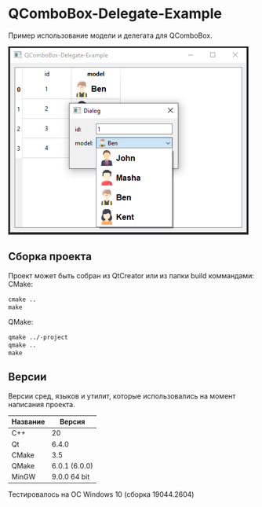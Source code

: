 # QComboBox-Delegate-Example

Пример использование модели и делегата для QComboBox.

![alt text](../../doc/QComboBox-Delegate-Example.png)

## Сборка проекта

Проект может быть собран из QtCreator или из папки build коммандами:
CMake:

```
cmake ..
make
```

QMake:

```
qmake ../-project
qmake ..
make
```

## Версии

Версии сред, языков и утилит, которые использовались на момент написания проекта.

| Название   | Версия               |
| -----------|----------------------|
| C++        | 20                   |
| Qt         | 6.4.0                |
| CMake      | 3.5                  |
| QMake      | 6.0.1 (6.0.0)        |
| MinGW      | 9.0.0 64 bit         |

Тестировалось на ОС Windows 10 (сборка 19044.2604)

